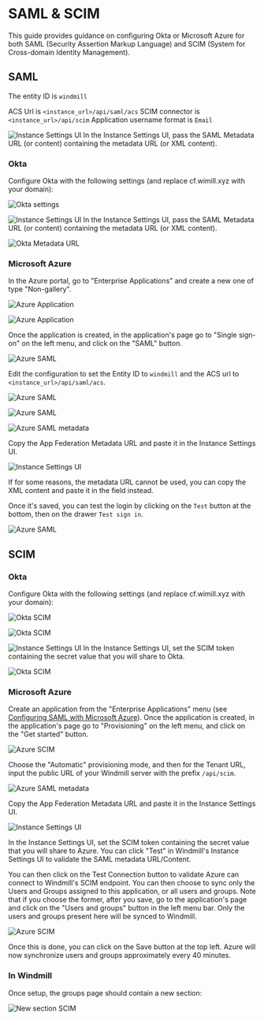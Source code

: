# SAML & SCIM

This guide provides guidance on configuring Okta or Microsoft Azure for both SAML (Security Assertion Markup Language) and SCIM (System for Cross-domain Identity Management).

## SAML

The entity ID is `windmill`

ACS Url is `<instance_url>/api/saml/acs`
SCIM connector is `<instance_url>/api/scim`
Application username format is `Email`

![Instance Settings UI](instance_settings.png)
In the Instance Settings UI, pass the SAML Metadata URL (or content) containing the metadata URL (or XML content).

### Okta

Configure Okta with the following settings (and replace cf.wimill.xyz with your domain):

![Okta settings](./okta.png.webp)

![Instance Settings UI](instance_settings.png)
In the Instance Settings UI, pass the SAML Metadata URL (or content) containing the metadata URL (or XML content).

![Okta Metadata URL](./okta2.png.webp)

### Microsoft Azure

In the Azure portal, go to "Enterprise Applications" and create a new one of type "Non-gallery".

![Azure Application](azure-enterprise_applications.png)

![Azure Application](azure-create_application.png)

Once the application is created, in the application's page go to "Single sign-on" on the left menu, and click on the "SAML" button.

![Azure SAML](azure-saml-sso.png)

Edit the configuration to set the Entity ID to `windmill` and the ACS url to `<instance_url>/api/saml/acs`.

![Azure SAML](azure-saml-configure.png)

![Azure SAML](azure-saml-configure_2.png)

![Azure SAML metadata](azure_saml_metadata.png)

Copy the App Federation Metadata URL and paste it in the Instance Settings UI.

![Instance Settings UI](instance_settings.png)

If for some reasons, the metadata URL cannot be used, you can copy the XML content and paste it in the field instead.

Once it's saved, you can test the login by clicking on the `Test` button at the bottom, then on the drawer `Test sign in`.

![Azure SAML](azure-saml-saml_test.png)

## SCIM

### Okta

Configure Okta with the following settings (and replace cf.wimill.xyz with your domain):

![Okta SCIM](okta-scim2.png.webp)

![Okta SCIM](okta-scim1.png.webp)

![Instance Settings UI](instance_settings.png)
In the Instance Settings UI, set the SCIM token containing the secret value that you will share to Okta.

![Okta SCIM](okta-scim.png.webp)

### Microsoft Azure

Create an application from the "Enterprise Applications" menu (see [Configuring SAML with Microsoft Azure](#microsoft-azure)). Once the application is created, in the application's page go to "Provisioning" on the left menu, and click on the "Get started" button.

![Azure SCIM](azure-scim-new_application.png)

Choose the "Automatic" provisioning mode, and then for the Tenant URL, input the public URL of your Windmill server with the prefix `/api/scim`.

![Azure SAML metadata](azure_saml_metadata.png)

Copy the App Federation Metadata URL and paste it in the Instance Settings UI.

![Instance Settings UI](instance_settings.png)

In the Instance Settings UI, set the SCIM token containing the secret value that you will share to Azure. You can click "Test" in Windmill's Instance Settings UI to validate the SAML metadata URL/Content.

You can then click on the Test Connection button to validate Azure can connect to Windmill's SCIM endpoint. You can then choose to sync only the Users and Groups assigned to this application, or all users and groups. Note that if you choose the former, after you save, go to the application's page and click on the "Users and groups" button in the left menu bar. Only the users and groups present here will be synced to Windmill.

![Azure SCIM](azure-scim-application_provisioning.png)

Once this is done, you can click on the Save button at the top left. Azure will now synchronize users and groups approximately every 40 minutes.

### In Windmill

Once setup, the groups page should contain a new section:

![New section SCIM](okta-scim-groups.png.webp)
